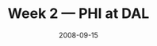 ---
layout: game
title: Week 2 — PHI at DAL
season: 2008
game_id: 2008_02_PHI_DAL
week: 2
date: 2008-09-15
home_team: DAL
away_team: PHI
final_home: 41
final_away: 37
pbp_url: /assets/data/pbp/2008/2008_02_PHI_DAL.csv.gz
---